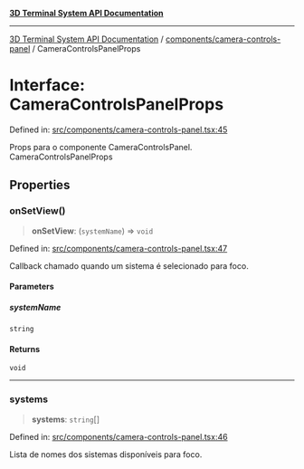 [**3D Terminal System API Documentation**](../../../README.md)

***

[3D Terminal System API Documentation](../../../README.md) / [components/camera-controls-panel](../README.md) / CameraControlsPanelProps

# Interface: CameraControlsPanelProps

Defined in: [src/components/camera-controls-panel.tsx:45](https://github.com/Dicommunitas/ThreeJS_Terminal_3D/blob/5b477f54175762d5c4c643839351148d429f45bb/src/components/camera-controls-panel.tsx#L45)

Props para o componente CameraControlsPanel.
 CameraControlsPanelProps

## Properties

### onSetView()

> **onSetView**: (`systemName`) => `void`

Defined in: [src/components/camera-controls-panel.tsx:47](https://github.com/Dicommunitas/ThreeJS_Terminal_3D/blob/5b477f54175762d5c4c643839351148d429f45bb/src/components/camera-controls-panel.tsx#L47)

Callback chamado quando um sistema é selecionado para foco.

#### Parameters

##### systemName

`string`

#### Returns

`void`

***

### systems

> **systems**: `string`[]

Defined in: [src/components/camera-controls-panel.tsx:46](https://github.com/Dicommunitas/ThreeJS_Terminal_3D/blob/5b477f54175762d5c4c643839351148d429f45bb/src/components/camera-controls-panel.tsx#L46)

Lista de nomes dos sistemas disponíveis para foco.
